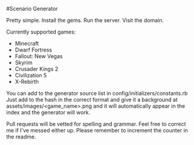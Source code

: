 #Scenario Generator

Pretty simple. Install the gems. Run the server. Visit the domain.

Currently supported games:
* Minecraft
* Dwarf Fortress
* Fallout: New Vegas
* Skyrim
* Crusader Kings 2
* Civilization 5
* X-Rebirth

You can add to the generator source list in config/initializers/constants.rb
Just add to the hash in the correct format and give it a background at assets/images/<game_name>.png and it will automatically appear in the index and the generator will work.

Pull requests will be vetted for spelling and grammar. Feel free to correct me if I've messed either up.
Please remember to increment the counter in the readme.